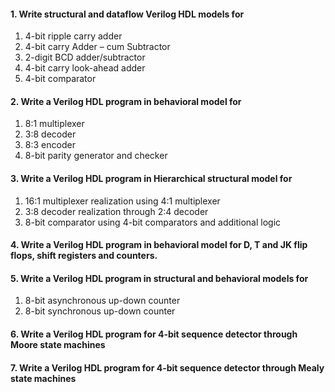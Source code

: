 
#### 1. Write structural and dataflow Verilog HDL models for
<ol>
<li> 4-bit ripple carry adder </li>
<li> 4-bit carry Adder – cum Subtractor </li>
<li> 2-digit BCD adder/subtractor </li>
<li> 4-bit carry look-ahead adder </li>
<li> 4-bit comparator </li>
</ol>

#### 2. Write a Verilog HDL program in behavioral model for
<ol>
<li> 8:1 multiplexer </li>
<li> 3:8 decoder </li>
<li> 8:3 encoder </li>
<li> 8-bit parity generator and checker </li>
</ol>

#### 3. Write a Verilog HDL program in Hierarchical structural model for
<ol>
<li> 16:1 multiplexer realization using 4:1 multiplexer </li>
<li> 3:8 decoder realization through 2:4 decoder </li>
<li> 8-bit comparator using 4-bit comparators and additional logic </li>
</ol>

#### 4. Write a Verilog HDL program in behavioral model for D, T and JK flip flops, shift registers and counters.

#### 5. Write a Verilog HDL program in structural and behavioral models for
<ol>
<li> 8-bit asynchronous up-down counter </li>
<li> 8-bit synchronous up-down counter </li>
</ol>

#### 6. Write a Verilog HDL program for 4-bit sequence detector through Moore state machines

#### 7. Write a Verilog HDL program for 4-bit sequence detector through Mealy state machines
